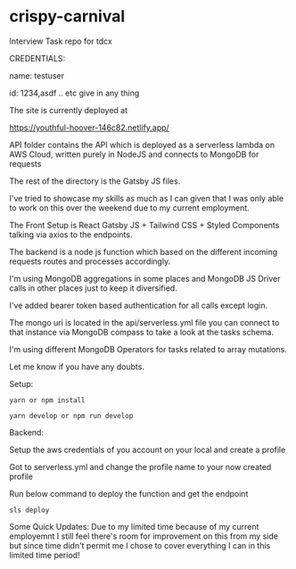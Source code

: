 # crispy-carnival
Interview Task repo for tdcx

CREDENTIALS:

name: testuser

id: 1234,asdf .. etc give in any thing

The site is currently deployed at 

https://youthful-hoover-146c82.netlify.app/

API folder contains the API which is deployed as a serverless lambda on AWS Cloud, written purely in NodeJS and connects to MongoDB for requests

The rest of the directory is the Gatsby JS files. 


I've tried to showcase my skills as much as I can given that I was only able to work on this over the weekend due to my current employment.

The Front Setup is 
React Gatsby JS + Tailwind CSS + Styled Components talking via axios to the endpoints.

The backend is a node js function which based on the different incoming requests routes and processes accordingly.

I'm using MongoDB aggregations in some places and MongoDB JS Driver calls in other places just to keep it diversified.

I've added bearer token based authentication for all calls except login.

The mongo uri is located in the api/serverless.yml file you can connect to that instance via MongoDB compass to take a look at the tasks schema.

I'm using different MongoDB Operators for tasks related to array mutations.

Let me know if you have any doubts.

Setup:

```yarn or npm install```

```yarn develop or npm run develop```

Backend: 

 Setup the aws credentials of you account on your local and create a profile
 
 Got to serverless.yml and change the profile name to your now created profile
 
 Run below command to deploy the function and get the endpoint
 
 ```sls deploy```
 
 
 Some Quick Updates: 
  Due to my limited time because of my current employemnt I still feel there's room for improvement on this from my side but since time didn't permit me I chose to cover everything I can in this limited time period!
